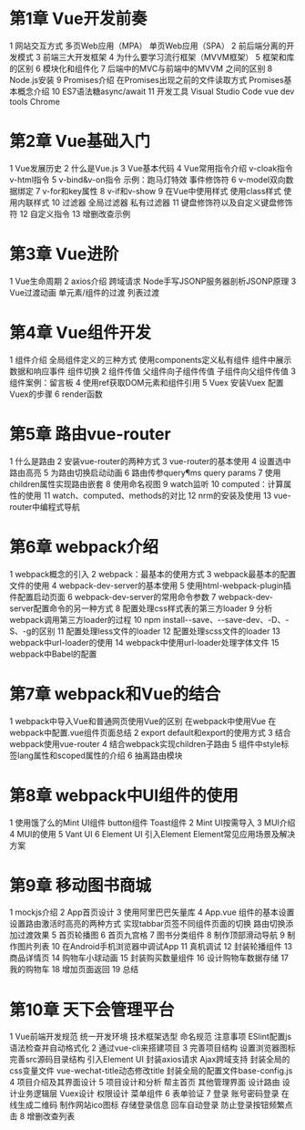 # 第1章 Vue开发前奏

1 网站交互方式
多页Web应用（MPA）
单页Web应用（SPA）
2 前后端分离的开发模式
3 前端三大开发框架
4 为什么要学习流行框架（MVVM框架）
5 框架和库的区别
6 模块化和组件化
7 后端中的MVC与前端中的MVVM 之间的区别
8 Node.js安装
9 Promises介绍
在Promises出现之前的文件读取方式
Promises基本概念介绍
10 ES7语法糖async/await
11 开发工具
Visual Studio Code
vue dev tools
Chrome

# 第2章 Vue基础入门

1 Vue发展历史
2 什么是Vue.js
3 Vue基本代码
4 Vue常用指令介绍
v-cloak指令
v-html指令
5 v-bind&v-on指令
示例：跑马灯特效
事件修饰符
6 v-model双向数据绑定
7 v-for和key属性
8 v-if和v-show
9 在Vue中使用样式
使用class样式
使用内联样式
10 过滤器
全局过滤器
私有过滤器
11 键盘修饰符以及自定义键盘修饰符
12 自定义指令
13 增删改查示例

# 第3章 Vue进阶

1 Vue生命周期
2 axios介绍
跨域请求
Node手写JSONP服务器剖析JSONP原理
3 Vue过渡动画
单元素/组件的过渡
列表过渡

# 第4章 Vue组件开发

1 组件介绍
全局组件定义的三种方式
使用components定义私有组件
组件中展示数据和响应事件
组件切换
2 组件传值
父组件向子组件传值
子组件向父组件传值
3 组件案例：留言板
4 使用ref获取DOM元素和组件引用
5 Vuex
安装Vuex
配置Vuex的步骤
6 render函数

# 第5章 路由vue-router

1 什么是路由
2 安装vue-router的两种方式
3 vue-router的基本使用
4 设置选中路由高亮
5 为路由切换启动动画
6 路由传参query¶ms
query
params
7 使用children属性实现路由嵌套
8 使用命名视图
9 watch监听
10 computed：计算属性的使用
11 watch、computed、methods的对比
12 nrm的安装及使用
13 vue-router中编程式导航

# 第6章 webpack介绍

1 webpack概念的引入
2 webpack：最基本的使用方式
3 webpack最基本的配置文件的使用
4 webpack-dev-server的基本使用
5 使用html-webpack-plugin插件配置启动页面
6 webpack-dev-server的常用命令参数
7 webpack-dev-server配置命令的另一种方式
8 配置处理css样式表的第三方loader
9 分析webpack调用第三方loader的过程
10 npm install--save、--save-dev、-D、-S、-g的区别
11 配置处理less文件的loader
12 配置处理scss文件的loader
13 webpack中url-loader的使用
14 webpack中使用url-loader处理字体文件
15 webpack中Babel的配置

# 第7章 webpack和Vue的结合

1 webpack中导入Vue和普通网页使用Vue的区别
在webpack中使用Vue
在webpack中配置.vue组件页面总结
2 export default和export的使用方式
3 结合webpack使用vue-router
4 结合webpack实现children子路由
5 组件中style标签lang属性和scoped属性的介绍
6 抽离路由模块

# 第8章 webpack中UI组件的使用

1 使用饿了么的Mint UI组件
button组件
Toast组件
2 Mint UI按需导入
3 MUI介绍
4 MUI的使用
5 Vant UI
6 Element UI
引入Element
Element常见应用场景及解决方案

# 第9章 移动图书商城

1 mockjs介绍
2 App首页设计
3 使用阿里巴巴矢量库
4 App.vue 组件的基本设置
设置路由激活时高亮的两种方式
实现tabbar页签不同组件页面的切换
路由切换添加过渡效果
5 首页轮播图
6 首页九宫格
7 图书分类组件
8 制作顶部滑动导航
9 制作图片列表
10 在Android手机浏览器中调试App
11 真机调试
12 封装轮播组件
13 商品详情页
14 购物车小球动画
15 封装购买数量组件
16 设计购物车数据存储
17 我的购物车
18 增加页面返回
19 总结

# 第10章 天下会管理平台

1 Vue前端开发规范
统一开发环境
技术框架选型
命名规范
注意事项
ESlint配置js语法检查并自动格式化
2 通过vue-cli来搭建项目
3 完善项目结构
设置浏览器图标
完善src源码目录结构
引入Element UI
封装axios请求
Ajax跨域支持
封装全局的css变量文件
vue-wechat-title动态修改title
封装全局的配置文件base-config.js
4 项目介绍及其界面设计
5 项目设计和分析
帮主首页
其他管理界面
设计路由
设计业务逻辑层
Vuex设计
权限设计
菜单组件
6 表单验证
7 登录
账号密码登录
在线生成二维码
制作网站ico图标
存储登录信息
回车自动登录
防止登录按钮频繁点击
8 增删改查列表
